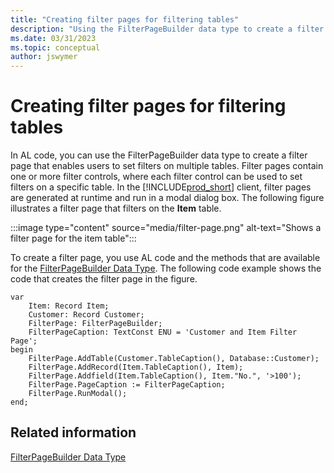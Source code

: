 ```yaml
---
title: "Creating filter pages for filtering tables"
description: "Using the FilterPageBuilder data type to create a filter page in AL for Business Central."
ms.date: 03/31/2023
ms.topic: conceptual
author: jswymer
---
```


# Creating filter pages for filtering tables

In AL code, you can use the FilterPageBuilder data type to create a filter page that enables users to set filters on multiple tables. Filter pages contain one or more filter controls, where each filter control can be used to set filters on a specific table. In the [!INCLUDE[prod_short](includes/prod_short.md)] client, filter pages are generated at runtime and run in a modal dialog box. The following figure illustrates a filter page that filters on the **Item** table.  

:::image type="content" source="media/filter-page.png" alt-text="Shows a filter page for the item table":::
  
To create a filter page, you use AL code and the methods that are available for the [FilterPageBuilder Data Type](methods-auto/filterpagebuilder/filterpagebuilder-data-type.md). The following code example shows the code that creates the filter page in the figure.  
  
```AL
var
    Item: Record Item;
    Customer: Record Customer;
    FilterPage: FilterPageBuilder;
    FilterPageCaption: TextConst ENU = 'Customer and Item Filter Page';
begin
    FilterPage.AddTable(Customer.TableCaption(), Database::Customer);
    FilterPage.AddRecord(Item.TableCaption(), Item);
    FilterPage.Addfield(Item.TableCaption(), Item."No.", '>100');
    FilterPage.PageCaption := FilterPageCaption;
    FilterPage.RunModal();
end;
```
  
## Related information

[FilterPageBuilder Data Type](methods-auto/filterpagebuilder/filterpagebuilder-data-type.md)  
